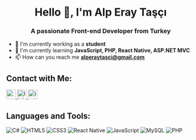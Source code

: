 <h1 align="center">Hello 👋, I'm Alp Eray Taşçı</h1>
<h3 align="center">A passionate Front-end Developer from Turkey</h3>

- 🔭 I'm currently working as a **student**
- 🌱 I'm currently learning **JavaScript, PHP, React Native, ASP.NET MVC**
- 📫 How can you reach me **alperaytasci@gmail.com**

## Contact with Me:

<a href="mailto:alperaytasci@gmail.com" target="_blank">
  <img src="https://img.shields.io/static/v1?message=Gmail&logo=gmail&label=&color=D14836&logoColor=white&labelColor=&style=for-the-badge" height="25" alt="gmail logo"/>
</a>

<a href="https://www.linkedin.com/in/alp-eray-taşçı-500550356" target="_blank">
  <img src="https://img.shields.io/static/v1?message=LinkedIn&logo=linkedin&label=&color=0077B5&logoColor=white&labelColor=&style=for-the-badge" height="25" alt="linkedin logo"/>
</a>

<a href="https://instagram.com/alperaytasci" target="_blank">
  <img src="https://img.shields.io/static/v1?message=Instagram&logo=instagram&label=&color=E4405F&logoColor=white&labelColor=&style=for-the-badge" height="25" alt="instagram logo"/>
</a>

## Languages ​​and Tools:

![C#](https://img.shields.io/badge/c%23-%23239120.svg?style=for-the-badge&logo=csharp&logoColor=white&text-decoration=none) 
![HTML5](https://img.shields.io/badge/html5-%23E34F26.svg?style=for-the-badge&logo=html5&logoColor=white&text-decoration=none) 
![CSS3](https://img.shields.io/badge/css3-%231572B6.svg?style=for-the-badge&logo=css3&logoColor=white&text-decoration=none) 
![React Native](https://img.shields.io/badge/react_native-%2320232a.svg?style=for-the-badge&logo=react&logoColor=%2361DAFB&text-decoration=none) 
![JavaScript](https://img.shields.io/badge/javascript-%23323330.svg?style=for-the-badge&logo=javascript&logoColor=%23F7DF1E&text-decoration=none) 
![MySQL](https://img.shields.io/badge/mysql-4479A1.svg?style=for-the-badge&logo=mysql&logoColor=white&text-decoration=none) 
![PHP](https://img.shields.io/badge/php-%23777BB4.svg?style=for-the-badge&logo=php&logoColor=white&text-decoration=none)
